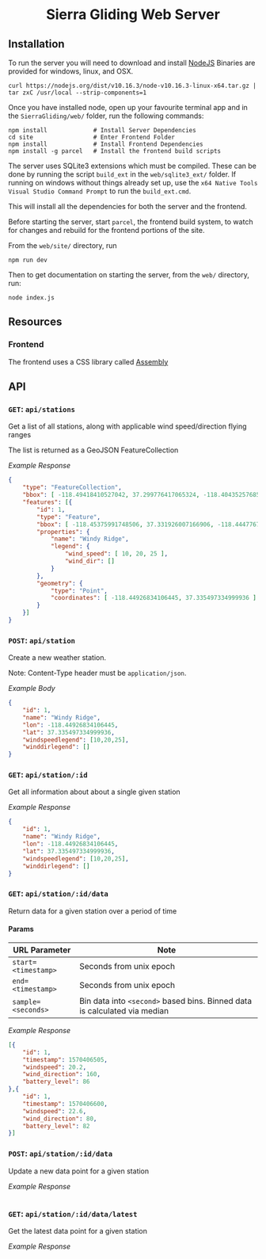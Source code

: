 <h1 align=center>Sierra Gliding Web Server</h1>

## Installation

To run the server you will need to download and install [NodeJS](https://nodejs.org/en/)
Binaries are provided for windows, linux, and OSX.

```
curl https://nodejs.org/dist/v10.16.3/node-v10.16.3-linux-x64.tar.gz | tar zxC /usr/local --strip-components=1
```

Once you have installed node, open up your favourite terminal app
and in the `SierraGliding/web/` folder, run the following commands:

```
npm install             # Install Server Dependencies
cd site                 # Enter Frontend Folder
npm install             # Install Frontend Dependencies
npm install -g parcel   # Install the frontend build scripts
```

The server uses SQLite3 extensions which must be compiled. These can be done by running the script `build_ext` in the `web/sqlite3_ext/` folder.
If running on windows without things already set up, use the `x64 Native Tools Visual Studio Command Prompt` to run the `build_ext.cmd`.

This will install all the dependencies for both the server and the frontend.

Before starting the server, start `parcel`, the frontend build system, to
watch for changes and rebuild for the frontend portions of the site.

From the `web/site/` directory, run


```
npm run dev
```

Then to get documentation on starting the server, from the `web/` directory,
run:

```
node index.js
```

## Resources

### Frontend

The frontend uses a CSS library called [Assembly](https://labs.mapbox.com/assembly/)

## API

### `GET`: `api/stations`

Get a list of all stations, along with applicable wind speed/direction flying ranges

The list is returned as a GeoJSON FeatureCollection

*Example Response*

```JSON
{
    "type": "FeatureCollection",
    "bbox": [ -118.49418410527042, 37.299776417065324, -118.40435257685847, 37.371201273908426 ],
    "features": [{
        "id": 1,
        "type": "Feature",
        "bbox": [ -118.45375991748506, 37.331926007166906, -118.44477676464385, 37.339068493042674 ],
        "properties": {
            "name": "Windy Ridge",
            "legend": {
                "wind_speed": [ 10, 20, 25 ],
                "wind_dir": []
            }
        },
        "geometry": {
            "type": "Point",
            "coordinates": [ -118.44926834106445, 37.335497334999936 ]
        }
    }]
}
```

### `POST`: `api/station`

Create a new weather station.

Note: Content-Type header must be `application/json`.

*Example Body*

```JSON
{
    "id": 1,
    "name": "Windy Ridge",
    "lon": -118.44926834106445,
    "lat": 37.335497334999936,
    "windspeedlegend": [10,20,25],
    "winddirlegend": []
}
```

### `GET`: `api/station/:id`

Get all information about about a single
given station

*Example Response*

```JSON
{
    "id": 1,
    "name": "Windy Ridge",
    "lon": -118.44926834106445,
    "lat": 37.335497334999936,
    "windspeedlegend": [10,20,25],
    "winddirlegend": []
}
```

### `GET`: `api/station/:id/data`

Return data for a given station over a period of time

#### Params

| URL Parameter         | Note |
| --------------------- | --- |
| `start=<timestamp>`   | Seconds from unix epoch |
| `end=<timestamp>`     | Seconds from unix epoch |
| `sample=<seconds>`    | Bin data into `<second>` based bins. Binned data is calculated via median |

*Example Response*

```JSON
[{
    "id": 1,
    "timestamp": 1570406505,
    "windspeed": 20.2,
    "wind_direction": 160,
    "battery_level": 86
},{
    "id": 1,
    "timestamp": 1570406600,
    "windspeed": 22.6,
    "wind_direction": 80,
    "battery_level": 82
}]
```

### `POST`: `api/station/:id/data`

Update a new data point for a given station

*Example Response*

```JSON

```

### `GET`: `api/station/:id/data/latest`

Get the latest data point for a given station

*Example Response*

```JSON

```
